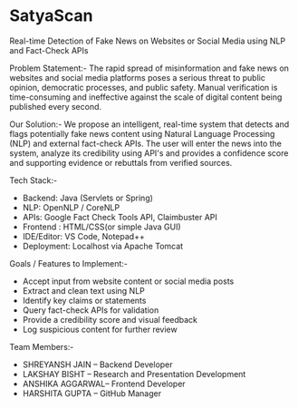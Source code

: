 # SatyaScan
Real-time Detection of Fake News on Websites or Social Media using NLP and Fact-Check APIs

Problem Statement:-
The rapid spread of misinformation and fake news on websites and social media platforms poses a serious threat to public opinion, democratic processes, and public safety. Manual verification is time-consuming and ineffective against the scale of digital content being published every second.

Our Solution:-
We propose an intelligent, real-time system that detects and flags potentially fake news content using Natural Language Processing (NLP) and external fact-check APIs. The user will enter the news into the system, analyze its credibility using API's and provides a confidence score and supporting evidence or rebuttals from verified sources.

Tech Stack:-
- Backend: Java (Servlets or Spring)
- NLP: OpenNLP / CoreNLP 
- APIs: Google Fact Check Tools API, Claimbuster API
- Frontend : HTML/CSS(or simple Java GUI)
- IDE/Editor: VS Code, Notepad++
- Deployment: Localhost via Apache Tomcat

Goals / Features to Implement:-
-  Accept input from website content or social media posts
-  Extract and clean text using NLP
-  Identify key claims or statements
-  Query fact-check APIs for validation
-  Provide a credibility score and visual feedback
-  Log suspicious content for further review

 Team Members:-
- SHREYANSH JAIN – Backend Developer
- LAKSHAY BISHT – Research and Presentation Development 
- ANSHIKA AGGARWAL– Frontend Developer
- HARSHITA GUPTA – GitHub Manager 






